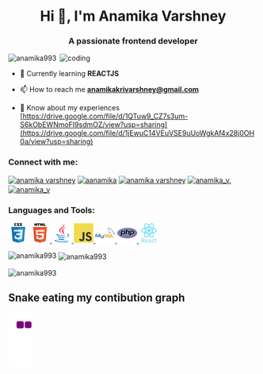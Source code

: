 <h1 align="center">Hi 👋, I'm Anamika Varshney</h1>
<h3 align="center">A passionate frontend developer</h3>
<img align="right" alt="coding" width="400" src="https://cdn.dribbble.com/users/3052691/screenshots/6178918/coding.gif">

<p align="left"> <img src="https://komarev.com/ghpvc/?username=anamika993&label=Profile%20views&color=0e75b6&style=flat" alt="anamika993" /> </p>

- 🌱 Currently learning **REACTJS**

- 📫 How to reach me **anamikakrivarshney@gmail.com**

- 📄 Know about my experiences [https://drive.google.com/file/d/1QTuw9_CZ7s3um-S6kObEWNmoFI9sdmOZ/view?usp=sharing](https://drive.google.com/file/d/1jEwuC14VEuVSE9uUoWgkAf4x28j0OH0a/view?usp=sharing)

<h3 align="left">Connect with me:</h3>
<p align="left">
<a href="https://www.linkedin.com/in/anamika-varshney-63716223b/" target="blank"><img align="center" src="https://raw.githubusercontent.com/rahuldkjain/github-profile-readme-generator/master/src/images/icons/Social/linked-in-alt.svg" alt="anamika varshney" height="30" width="40" /></a>
<a href="https://www.codechef.com/users/aanamika" target="blank"><img align="center" src="https://cdn.jsdelivr.net/npm/simple-icons@3.1.0/icons/codechef.svg" alt="aanamika" height="30" width="40" /></a>
<a href="https://www.hackerrank.com/2A_201500085" target="blank"><img align="center" src="https://raw.githubusercontent.com/rahuldkjain/github-profile-readme-generator/master/src/images/icons/Social/hackerrank.svg" alt="anamika varshney" height="30" width="40" /></a>
<a href="https://codeforces.com/profile/anamika_v." target="blank"><img align="center" src="https://raw.githubusercontent.com/rahuldkjain/github-profile-readme-generator/master/src/images/icons/Social/codeforces.svg" alt="anamika_v." height="30" width="40" /></a>
<a href="https://www.leetcode.com/anamika_v" target="blank"><img align="center" src="https://raw.githubusercontent.com/rahuldkjain/github-profile-readme-generator/master/src/images/icons/Social/leet-code.svg" alt="anamika_v" height="30" width="40" /></a>
</p>

<h3 align="left">Languages and Tools:</h3>
<p align="left"><img src="https://raw.githubusercontent.com/devicons/devicon/master/icons/css3/css3-original-wordmark.svg" alt="css3" width="40" height="40"/> <a href="https://www.w3.org/html/" target="_blank" rel="noreferrer"> <img src="https://raw.githubusercontent.com/devicons/devicon/master/icons/html5/html5-original-wordmark.svg" alt="html5" width="40" height="40"/> </a> <a href="https://www.java.com" target="_blank" rel="noreferrer"> <img src="https://raw.githubusercontent.com/devicons/devicon/master/icons/java/java-original.svg" alt="java" width="40" height="40"/> </a> <a href="https://developer.mozilla.org/en-US/docs/Web/JavaScript" target="_blank" rel="noreferrer"> <img src="https://raw.githubusercontent.com/devicons/devicon/master/icons/javascript/javascript-original.svg" alt="javascript" width="40" height="40"/> </a> <a href="https://www.mysql.com/" target="_blank" rel="noreferrer"> <img src="https://raw.githubusercontent.com/devicons/devicon/master/icons/mysql/mysql-original-wordmark.svg" alt="mysql" width="40" height="40"/> </a> <a href="https://www.php.net" target="_blank" rel="noreferrer"> <img src="https://raw.githubusercontent.com/devicons/devicon/master/icons/php/php-original.svg" alt="php" width="40" height="40"/> </a> <a href="https://reactjs.org/" target="_blank" rel="noreferrer"> <img src="https://raw.githubusercontent.com/devicons/devicon/master/icons/react/react-original-wordmark.svg" alt="react" width="40" height="40"/> </a> </p>

<p><img align="left" src="https://github-readme-stats.vercel.app/api/top-langs?username=anamika993&show_icons=true&locale=en&layout=compact" alt="anamika993" /></p>

<p>&nbsp;<img align="center" src="https://github-readme-stats.vercel.app/api?username=anamika993&show_icons=true&locale=en" alt="anamika993" /></p>

<p><img align="center" src="https://github-readme-streak-stats.herokuapp.com/?user=anamika993&" alt="anamika993" /></p>

## Snake eating my contibution graph
![snake gif](https://github.com/Anamika993/Anamika993/blob/output/github-contribution-grid-snake.gif)
